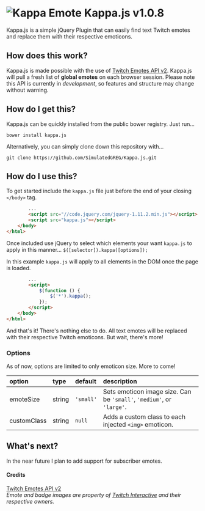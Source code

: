 [Kappa]: http://static-cdn.jtvnw.net/emoticons/v1/25/1.0

# ![Kappa Emote][Kappa] Kappa.js v1.0.8
Kappa.js is a simple jQuery Plugin that can easily find text Twitch emotes and replace them with their respective emoticons.  

## How does this work?
Kappa.js is made possible with the use of [Twitch Emotes API v2](http://twitchemotes.com/apidocs). Kappa.js will pull a fresh list of **global emotes** on each browser session. Please note this API is currently in *development*, so features and structure may change without warning.

## How do I get this?
Kappa.js can be quickly installed from the public bower registry. Just run...
```
bower install kappa.js
```
Alternatively, you can simply clone down this repository with...
```
git clone https://github.com/SimulatedGREG/Kappa.js.git
```

## How do I use this?
To get started include the `kappa.js` file just before the end of your closing `</body>` tag.

```html
        ...
        <script src="//code.jquery.com/jquery-1.11.2.min.js"></script>
        <script src="kappa.js"></script>
    </body>
</html>
```
Once included use jQuery to select which elements your want `kappa.js` to apply in this manner... `$([selector]).kappa([options]);`

In this example `kappa.js` will apply to all elements in the DOM once the page is loaded.
```html
        ...
        <script>
            $(function () {
                $('*').kappa();
            });
        </script>
    </body>
</html>
```
And that's it! There's nothing else to do. All text emotes will be replaced with their respective Twitch emoticons. But wait, there's more!

### Options
As of now, options are limited to only emoticon size. More to come!

| option    | type   | default | description                                                                  |
|:-----------|:--------|:-------|:------------------------------------------------------------------------------|
| emoteSize | string | `'small'` | Sets emoticon image size. Can be `'small'`, `'medium'`, or `'large'`. |
| customClass | string | `null` | Adds a custom class to each injected `<img>` emoticon. |

## What's next?
In the near future I plan to add support for subscriber emotes.

#### Credits
[Twitch Emotes API v2](http://twitchemotes.com/apidocs)  
*Emote and badge images are property of [Twitch Interactive](http://www.twitch.tv/) and their respective owners.*
